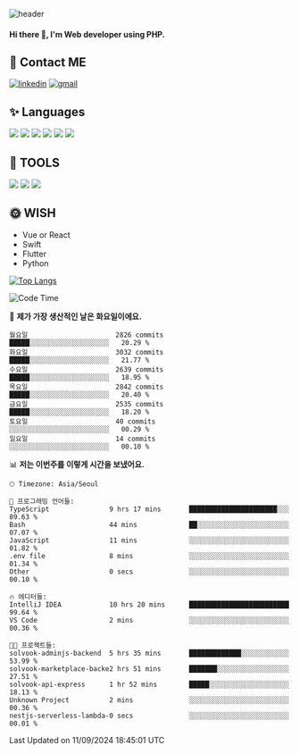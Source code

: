 ![header](https://capsule-render.vercel.app/api?type=waving&color=auto&height=300&section=header&text=Elin&fontSize=90&animation=twinkling)

#### Hi there 👋, I'm <b>Web developer</b> using PHP. ####

<!--
- 🔭 I’m currently working on Uniwill
- 🌱 I’m currently learning Vue or React or Python.
-->

<!---#### I am PHP developer --->

## 💌 Contact ME ###
[<img src='https://img.shields.io/badge/-EunjiKo-%230A66C2?style=flat-square&logo=LinkedIn&logoColor=white' alt='linkedin'>](https://www.linkedin.com/in/https://www.linkedin.com/in/eunji-ko-00a907164//)  [<img src='https://img.shields.io/badge/-einee214%40gmail.com-%23EA4335?style=flat-square&logo=Gmail&logoColor=white' alt='gmail'>](einee214@gmail.com)  


## ✨ Languages
<img src='https://img.shields.io/badge/-PHP-%23777BB4?style=for-the-badge&logo=PHP&logoColor=white'> <img src='https://img.shields.io/badge/-Laravel-%23FF2D20?style=for-the-badge&logo=Laravel&logoColor=white'> <img src='https://img.shields.io/badge/Jquery-%230769AD?style=for-the-badge&logo=Jquery&logoColor=white'> <img src='https://img.shields.io/badge/CSS3-%231572B6?style=for-the-badge&logo=CSS3&logoColor=white'> <img src='https://img.shields.io/badge/Bootstrap-%237952B3?style=for-the-badge&logo=Bootstrap&logoColor=white' > <img src='https://img.shields.io/badge/MySQL-%234479A1?style=for-the-badge&logo=MySQL&logoColor=white' >

## 🌷 TOOLS
<img src='https://img.shields.io/badge/PHPSTORM-%23000000?style=for-the-badge&logo=PhpStorm&logoColor=white' > <img src='https://img.shields.io/badge/GitLab-%23FCA121?style=for-the-badge&logo=GitLab&logoColor=white' > <img src='https://img.shields.io/badge/GitHub-%23181717?style=for-the-badge&logo=GitHub&logoColor=white'>


## 🌞 WISH
- Vue or React
- Swift
- Flutter
- Python


[![Top Langs](https://github-readme-stats.vercel.app/api/top-langs/?username=ein214&layout=compact)](https://github.com/anuraghazra/github-readme-stats)

<!--START_SECTION:waka-->
![Code Time](http://img.shields.io/badge/Code%20Time-3%2C759%20hrs%2022%20mins-blue)

📅 **제가 가장 생산적인 날은 화요일이에요.** 

```text
월요일                      2826 commits        █████░░░░░░░░░░░░░░░░░░░░   20.29 % 
화요일                      3032 commits        █████░░░░░░░░░░░░░░░░░░░░   21.77 % 
수요일                      2639 commits        █████░░░░░░░░░░░░░░░░░░░░   18.95 % 
목요일                      2842 commits        █████░░░░░░░░░░░░░░░░░░░░   20.40 % 
금요일                      2535 commits        █████░░░░░░░░░░░░░░░░░░░░   18.20 % 
토요일                      40 commits          ░░░░░░░░░░░░░░░░░░░░░░░░░   00.29 % 
일요일                      14 commits          ░░░░░░░░░░░░░░░░░░░░░░░░░   00.10 % 
```


📊 **저는 이번주를 이렇게 시간을 보냈어요.** 

```text
🕑︎ Timezone: Asia/Seoul

💬 프로그래밍 언어들: 
TypeScript               9 hrs 17 mins       ██████████████████████░░░   89.63 % 
Bash                     44 mins             ██░░░░░░░░░░░░░░░░░░░░░░░   07.07 % 
JavaScript               11 mins             ░░░░░░░░░░░░░░░░░░░░░░░░░   01.82 % 
.env file                8 mins              ░░░░░░░░░░░░░░░░░░░░░░░░░   01.34 % 
Other                    0 secs              ░░░░░░░░░░░░░░░░░░░░░░░░░   00.10 % 

🔥 에디터들: 
IntelliJ IDEA            10 hrs 20 mins      █████████████████████████   99.64 % 
VS Code                  2 mins              ░░░░░░░░░░░░░░░░░░░░░░░░░   00.36 % 

🐱‍💻 프로젝트들: 
solvook-adminjs-backend  5 hrs 35 mins       █████████████░░░░░░░░░░░░   53.99 % 
solvook-marketplace-backe2 hrs 51 mins       ███████░░░░░░░░░░░░░░░░░░   27.51 % 
solvook-api-express      1 hr 52 mins        █████░░░░░░░░░░░░░░░░░░░░   18.13 % 
Unknown Project          2 mins              ░░░░░░░░░░░░░░░░░░░░░░░░░   00.36 % 
nestjs-serverless-lambda-0 secs              ░░░░░░░░░░░░░░░░░░░░░░░░░   00.01 % 
```


 Last Updated on 11/09/2024 18:45:01 UTC
<!--END_SECTION:waka-->

<!---![GitHub stats](https://github-readme-stats.vercel.app/api?username=ein214&show_icons=true&theme=dracula)  --->



